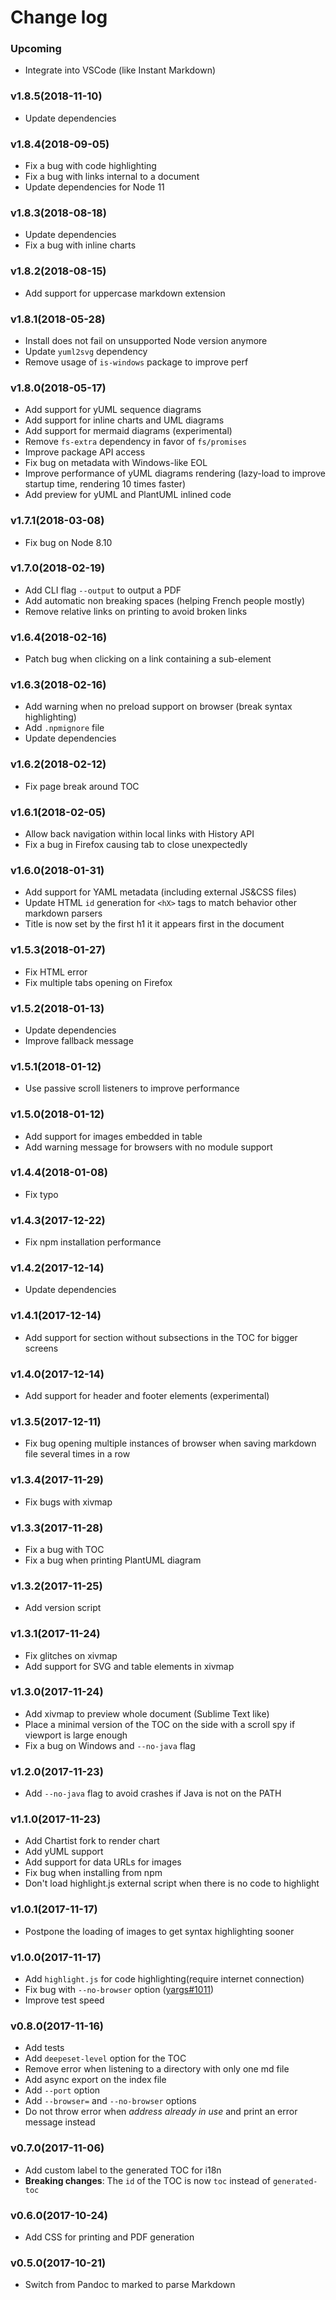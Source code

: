 # Change log

### Upcoming

- Integrate into VSCode (like Instant Markdown)

### v1.8.5(2018-11-10)

- Update dependencies

### v1.8.4(2018-09-05)

- Fix a bug with code highlighting
- Fix a bug with links internal to a document
- Update dependencies for Node 11

### v1.8.3(2018-08-18)

- Update dependencies
- Fix a bug with inline charts

### v1.8.2(2018-08-15)

- Add support for uppercase markdown extension

### v1.8.1(2018-05-28)

- Install does not fail on unsupported Node version anymore
- Update `yuml2svg` dependency
- Remove usage of `is-windows` package to improve perf

### v1.8.0(2018-05-17)

- Add support for yUML sequence diagrams
- Add support for inline charts and UML diagrams
- Add support for mermaid diagrams (experimental)
- Remove `fs-extra` dependency in favor of `fs/promises`
- Improve package API access
- Fix bug on metadata with Windows-like EOL
- Improve performance of yUML diagrams rendering (lazy-load to improve startup
  time, rendering 10 times faster)
- Add preview for yUML and PlantUML inlined code

### v1.7.1(2018-03-08)

- Fix bug on Node 8.10

### v1.7.0(2018-02-19)

- Add CLI flag `--output` to output a PDF
- Add automatic non breaking spaces (helping French people mostly)
- Remove relative links on printing to avoid broken links

### v1.6.4(2018-02-16)

- Patch bug when clicking on a link containing a sub-element

### v1.6.3(2018-02-16)

- Add warning when no preload support on browser (break syntax highlighting)
- Add `.npmignore` file
- Update dependencies

### v1.6.2(2018-02-12)

- Fix page break around TOC

### v1.6.1(2018-02-05)

- Allow back navigation within local links with History API
- Fix a bug in Firefox causing tab to close unexpectedly

### v1.6.0(2018-01-31)

- Add support for YAML metadata (including external JS&CSS files)
- Update HTML `id` generation for `<hX>` tags to match behavior other markdown
  parsers
- Title is now set by the first h1 it it appears first in the document

### v1.5.3(2018-01-27)

- Fix HTML error
- Fix multiple tabs opening on Firefox

### v1.5.2(2018-01-13)

- Update dependencies
- Improve fallback message

### v1.5.1(2018-01-12)

- Use passive scroll listeners to improve performance

### v1.5.0(2018-01-12)

- Add support for images embedded in table
- Add warning message for browsers with no module support

### v1.4.4(2018-01-08)

- Fix typo

### v1.4.3(2017-12-22)

- Fix npm installation performance

### v1.4.2(2017-12-14)

- Update dependencies

### v1.4.1(2017-12-14)

- Add support for section without subsections in the TOC for bigger screens

### v1.4.0(2017-12-14)

- Add support for header and footer elements (experimental)

### v1.3.5(2017-12-11)

- Fix bug opening multiple instances of browser when saving markdown file
  several times in a row

### v1.3.4(2017-11-29)

- Fix bugs with xivmap

### v1.3.3(2017-11-28)

- Fix a bug with TOC
- Fix a bug when printing PlantUML diagram

### v1.3.2(2017-11-25)

- Add version script

### v1.3.1(2017-11-24)

- Fix glitches on xivmap
- Add support for SVG and table elements in xivmap

### v1.3.0(2017-11-24)

- Add xivmap to preview whole document (Sublime Text like)
- Place a minimal version of the TOC on the side with a scroll spy if viewport
  is large enough
- Fix a bug on Windows and `--no-java` flag

### v1.2.0(2017-11-23)

- Add `--no-java` flag to avoid crashes if Java is not on the PATH

### v1.1.0(2017-11-23)

- Add Chartist fork to render chart
- Add yUML support
- Add support for data URLs for images
- Fix bug when installing from npm
- Don't load highlight.js external script when there is no code to highlight

### v1.0.1(2017-11-17)

- Postpone the loading of images to get syntax highlighting sooner

### v1.0.0(2017-11-17)

- Add `highlight.js` for code highlighting(require internet connection)
- Fix bug with `--no-browser` option
  ([yargs#1011](https://github.com/yargs/yargs/issues/1011))
- Improve test speed

### v0.8.0(2017-11-16)

- Add tests
- Add `deepeset-level` option for the TOC
- Remove error when listening to a directory with only one md file
- Add async export on the index file
- Add `--port` option
- Add `--browser=` and `--no-browser` options
- Do not throw error when _address already in use_ and print an error message
  instead

### v0.7.0(2017-11-06)

- Add custom label to the generated TOC for i18n
- **Breaking changes**: The `id` of the TOC is now `toc` instead of
  `generated-toc`

### v0.6.0(2017-10-24)

- Add CSS for printing and PDF generation

### v0.5.0(2017-10-21)

- Switch from Pandoc to marked to parse Markdown
